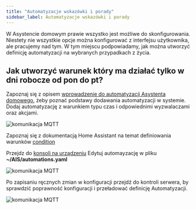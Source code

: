 ```yaml
---
title: "Automatyzacje wskazówki i porady"
sidebar_label: Automatyzacje wskazówki i porady
---
```


W Asystencie domowym prawie wszystko jest możliwe do skonfigurowania. Niestety nie wszystkie opcje można konfigurować z interfejsu użytkownika, ale pracujemy nad tym.
W tym miejscu podpowiadamy, jak można utworzyć definicję automatyzacji na wybranych przypadkach z życia.


## Jak utworzyć warunek który ma działać tylko w dni robocze od pon do pt?

Zapoznaj się z opisem [wprowadzenie do automatyzacji Asystenta domowego](/docs/ais_bramka_automation.html), żeby poznać podstawy dodawania automatyzacji w systemie.
Dodaj automatyzację z warunkiem typu czas i odpowiednimi wyzwalaczami oraz akcjami.

![komunikacja MQTT](/img/en/faq/automation_tips_1.png)

Zapoznaj się z dokumentacją Home Assistant na temat definiowania warunków [condition](https://www.home-assistant.io/docs/scripts/conditions/)

Przejdz do [konsoli na urządzeniu](/docs/ais_bramka_remote_ssh.html)
Edytuj automayzację w pliku **~/AIS/automations.yaml**

![komunikacja MQTT](/img/en/faq/automation_tips_2.png)

Po zapisaniu ręcznych zmian w konfiguracji przejdź do kontroli serwera, by sprawdzić poprawność konfiguracji i przeładować definicję Automatyzacji.

![komunikacja MQTT](/img/en/faq/automation_tips_3.png)
